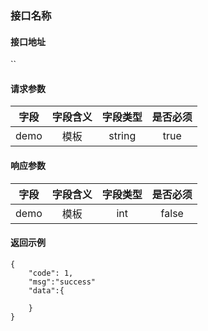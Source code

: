### 接口名称

#### 接口地址

``

#### 请求参数

| 字段 | 字段含义 | 字段类型 | 是否必须 |
|:----:|:----:|:----:|:----:|
| demo | 模板 | string | true |

#### 响应参数

| 字段 | 字段含义 | 字段类型 | 是否必须 |
|:----:|:----:|:----:|:----:|
| demo | 模板 | int | false |

#### 返回示例
````
{
    "code": 1,
    "msg":"success"
    "data":{

    }
}
````
